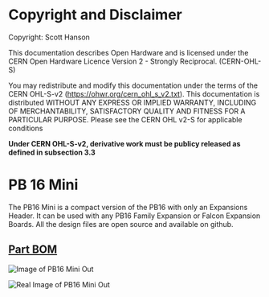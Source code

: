 # Copyright and Disclaimer
Copyright: Scott Hanson

This documentation describes Open Hardware and is licensed under the CERN Open Hardware Licence Version 2 - Strongly Reciprocal. (CERN-OHL-S)

You may redistribute and modify this documentation under the terms of the CERN OHL-S-v2 (https://ohwr.org/cern_ohl_s_v2.txt). This documentation is distributed WITHOUT ANY EXPRESS OR IMPLIED WARRANTY, INCLUDING OF MERCHANTABILITY, SATISFACTORY QUALITY AND FITNESS FOR A PARTICULAR PURPOSE. Please see the CERN OHL v2-S for applicable conditions

**Under CERN OHL-S-v2, derivative work must be publicy released as defined in subsection 3.3**

# PB 16 Mini

The PB16 Mini is a compact version of the PB16 with only an Expansions Header. It can be used with any PB16 Family Expansion or Falcon Expansion Boards. All the design files are open source and available on github.

## [Part BOM](https://github.com/computergeek1507/PB_16/raw/master/PB_16_Mini/PB_16_Mini.ods)

![Image of PB16 Mini Out](https://github.com/computergeek1507/PB_16/raw/master/PB_16_Mini/PB_16_Mini.png)

![Real Image of PB16 Mini Out](https://github.com/computergeek1507/PB_16/raw/master/PB_16_Mini/IMG_20191203_202850.jpg)
